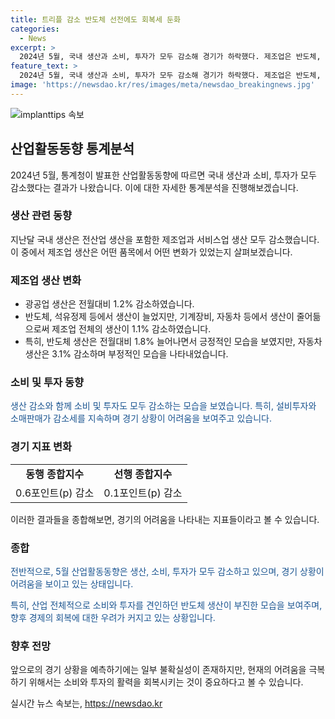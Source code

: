 ```yaml
---
title: 트리플 감소 반도체 선전에도 회복세 둔화
categories:
  - News
excerpt: >
  2024년 5월, 국내 생산과 소비, 투자가 모두 감소해 경기가 하락했다. 제조업은 반도체, 석유정제 등에서 늘었지만 기계장비, 자동차 등에서 줄어들며 전월 대비 1.2% 감소했다. 또한, 소비동향을 보여주는 소매판매도 0.2% 감소했으며, 설비투자는 4.1% 감소세를 보였다. 이러한 소식은 2024년 7월 이후 10개월 만에 나타난 것으로, 경기가 둔화되고 있는 상황이라고 통계청이 전했다.
feature_text: >
  2024년 5월, 국내 생산과 소비, 투자가 모두 감소해 경기가 하락했다. 제조업은 반도체, 석유정제 등에서 늘었지만 기계장비, 자동차 등에서 줄어들며 전월 대비 1.2% 감소했다. 또한, 소비동향을 보여주는 소매판매도 0.2% 감소했으며, 설비투자는 4.1% 감소세를 보였다. 이러한 소식은 2024년 7월 이후 10개월 만에 나타난 것으로, 경기가 둔화되고 있는 상황이라고 통계청이 전했다.
image: 'https://newsdao.kr/res/images/meta/newsdao_breakingnews.jpg'
---
```


<p><img src="https://newsdao.kr/res/images/meta/newsdao_breakingnews.jpg" alt="implanttips 속보" /></p>

<h2 data-ke-size="size26">산업활동동향 통계분석</h2>

<p data-ke-size="size16">2024년 5월, 통계청이 발표한 산업활동동향에 따르면 국내 생산과 소비, 투자가 모두 감소했다는 결과가 나왔습니다. 이에 대한 자세한 통계분석을 진행해보겠습니다.</p>

<h3 data-ke-size="size24">생산 관련 동향</h3>

<p data-ke-size="size16">지난달 국내 생산은 전산업 생산을 포함한 제조업과 서비스업 생산 모두 감소했습니다. 이 중에서 제조업 생산은 어떤 품목에서 어떤 변화가 있었는지 살펴보겠습니다.</p>

<h3 data-ke-size="size24">제조업 생산 변화</h3>

<ul>
  <li>광공업 생산은 전월대비 1.2% 감소하였습니다.</li>
  <li>반도체, 석유정제 등에서 생산이 늘었지만, 기계장비, 자동차 등에서 생산이 줄어듦으로써 제조업 전체의 생산이 1.1% 감소하였습니다.</li>
  <li>특히, 반도체 생산은 전월대비 1.8% 늘어나면서 긍정적인 모습을 보였지만, 자동차 생산은 3.1% 감소하며 부정적인 모습을 나타내었습니다.</li>
</ul>

<h3 data-ke-size="size24">소비 및 투자 동향</h3>

<p data-ke-size="size16"><span style="color: #1a5490;">생산 감소와 함께 소비 및 투자도 모두 감소하는 모습을 보였습니다. 특히, 설비투자와 소매판매가 감소세를 지속하며 경기 상황이 어려움을 보여주고 있습니다.</span></p>

<h3 data-ke-size="size24">경기 지표 변화</h3>

<table>
  <tr>
    <td style="text-align: center; height: 17px;"><b>동행 종합지수</b></td>
    <td style="text-align: center; height: 17px;"><b>선행 종합지수</b></td>
  </tr>
  <tr>
    <td style="text-align: center; height: 17px;">0.6포인트(p) 감소</td>
    <td style="text-align: center; height: 17px;">0.1포인트(p) 감소</td>
  </tr>
</table>

<p data-ke-size="size16">이러한 결과들을 종합해보면, 경기의 어려움을 나타내는 지표들이라고 볼 수 있습니다.</p>

<h3 data-ke-size="size24">종합</h3>

<p data-ke-size="size16"><span style="color: #1a5490;">전반적으로, 5월 산업활동동향은 생산, 소비, 투자가 모두 감소하고 있으며, 경기 상황이 어려움을 보이고 있는 상태입니다.</span></p>

<p data-ke-size="size16"><span style="color: #1a5490;">특히, 산업 전체적으로 소비와 투자를 견인하던 반도체 생산이 부진한 모습을 보여주며, 향후 경제의 회복에 대한 우려가 커지고 있는 상황입니다.</span></p>

<h3 data-ke-size="size24">향후 전망</h3>

<p data-ke-size="size16">앞으로의 경기 상황을 예측하기에는 일부 불확실성이 존재하지만, 현재의 어려움을 극복하기 위해서는 소비와 투자의 활력을 회복시키는 것이 중요하다고 볼 수 있습니다. </p>
실시간 뉴스 속보는, <a href="https://newsdao.kr" rel="dofollow">https://newsdao.kr</a>


